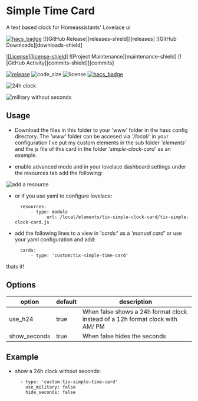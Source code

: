 # Simple Time Card
A text based clock for Homeassistants' Lovelace ui

[![hacs_badge](https://img.shields.io/badge/HACS-Default-41BDF5.svg?style=for-the-badge)](https://my.home-assistant.io/redirect/hacs_repository/?owner=trollix&repository=home-assistant-simple-time-card&category=frontend)
[![GitHub Release][releases-shield]][releases]
![GitHub Downloads][downloads-shield]

[![License][license-shield]](LICENSE)
![Project Maintenance][maintenance-shield]
[![GitHub Activity][commits-shield]][commits]


[![release](https://img.shields.io/github/v/release/faeibson/home-assistant-simple-time-card?style=flat-square)](https://github.com/trollix/home-assistant-simple-time-card/releases)
![code_size](https://img.shields.io/github/languages/code-size/trollix/home-assistant-simple-time-card?style=flat-square)
![license](https://img.shields.io/github/license/trollix/home-assistant-simple-time-card?style=flat-square)
[![hacs_badge](https://img.shields.io/badge/HACS-Default-orange.svg?style=flat-square)](https://github.com/hacs/integration)




![24h clock](https://i.imgur.com/n37gyxZ.png)  

![military without seconds](https://i.imgur.com/ej4AFO3.png)

## Usage
- Download the files in this folder to your 'www' folder in the hass config directory. The *'www'* folder can be accesed via *'/local/'* in your configuration I've put my custom elements in the sub folder *'elements'* and the js file of this card in the folder *'simple-clock-card'* as an example.

- enable advanced mode and in your lovelace dashboard settings under the resources tab add the following:

![add a resource](https://i.imgur.com/pySUU4V.png)

- or if you use yaml to configure lovelace:
		
		resources:
			- type: module
	        	  url: /local/elements/tix-simple-clock-card/tix-simple-clock-card.js
			  
- add the following lines to a view in '*cards:*' as a *'manual card'* or use your yaml configuration and add:
		
		cards:
			- type: 'custom:tix-simple-time-card'

thats it!
		

## Options
|option| default|description| 
|--|--|--|
|  use_h24| true| When false shows a 24h format clock instead of a 12h format clock with AM/ PM|
|  show_seconds| true | When false hides the seconds

## Example
- show a 24h clock without seconds:
	
		- type: 'custom:tix-simple-time-card'
		  use_military: false
		  hide_seconds: false
